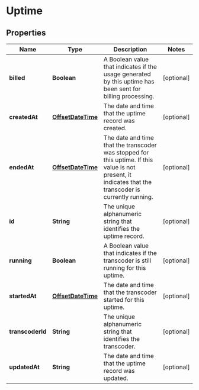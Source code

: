 
# Uptime

## Properties
Name | Type | Description | Notes
------------ | ------------- | ------------- | -------------
**billed** | **Boolean** | A Boolean value that indicates if the usage generated by this uptime has been sent for billing processing. |  [optional]
**createdAt** | [**OffsetDateTime**](OffsetDateTime.md) | The date and time that the uptime record was created. |  [optional]
**endedAt** | [**OffsetDateTime**](OffsetDateTime.md) | The date and time that the transcoder was stopped for this uptime. If this value is not present, it indicates that the transcoder is currently running. |  [optional]
**id** | **String** | The unique alphanumeric string that identifies the uptime record. |  [optional]
**running** | **Boolean** | A Boolean value that indicates if the transcoder is still running for this uptime. |  [optional]
**startedAt** | [**OffsetDateTime**](OffsetDateTime.md) | The date and time that the transcoder started for this uptime. |  [optional]
**transcoderId** | **String** | The unique alphanumeric string that identifies the transcoder. |  [optional]
**updatedAt** | **String** | The date and time that the uptime record was updated. |  [optional]



